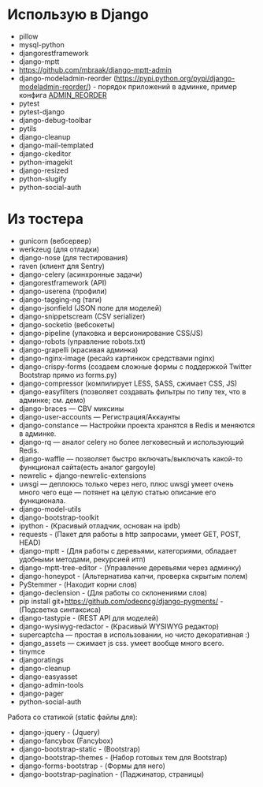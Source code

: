 # Использую в Django

* pillow
* mysql-python
* djangorestframework
* django-mptt
* https://github.com/mbraak/django-mptt-admin
* django-modeladmin-reorder (https://pypi.python.org/pypi/django-modeladmin-reorder/) - порядок приложений в админке, пример конфига [ADMIN_REORDER](https://github.com/Dim4n/djangohub/blob/master/ADMIN_REORDER "ADMIN_REORDER")
* pytest
* pytest-django
* django-debug-toolbar
* pytils
* django-cleanup
* django-mail-templated
* django-ckeditor
* python-imagekit
* django-resized
* python-slugify
* python-social-auth 

# Из тостера

* gunicorn (вебсервер)
* werkzeug (для отладки)
* django-nose (для тестирования)
* raven (клиент для Sentry)
* django-celery (асинхронные задачи)
* djangorestframework (API)
* django-userena (профили)
* django-tagging-ng (таги)
* django-jsonfield (JSON поле для моделей)
* django-snippetscream (CSV serializer)
* django-socketio (вебсокеты)
* django-pipeline (упаковка и версионирование CSS/JS)
* django-robots (управление robots.txt)
* django-grapelli (красивая админка)
* django-nginx-image (ресайз картинкок средствами nginx)
* django-crispy-forms (создаем сложные формы с поддержкой Twitter Bootstrap прямо из forms.py)
* django-compressor (компилирует LESS, SASS, сжимает CSS, JS)
* django-easyfilters (позволяет создавать фильтры по типу тех, что в админке; см. демо) 
* django-braces — CBV миксины
* django-user-accounts — Регистрация/Аккаунты
* django-constance — Настройки проекта хранятся в Redis и меняются в админке.
* django-rq — аналог celery но более легковесный и использующий Redis.
* django-waffle — позволяет быстро включать/выключать какой-то функционал сайта(есть аналог gargoyle)
* newrelic + django-newrelic-extensions
* uwsgi — деплоюсь только через него, плюс uwsgi умеет очень много чего еще — потянет на целую статью описание его функционала.
* django-model-utils
* django-bootstrap-toolkit
* ipython - (Красивый отладчик, основан на ipdb)
* requests - (Пакет для работы в http запросами, умеет GET, POST, HEAD)
* django-mptt - (Для работы с деревьями, категориями, обладает удобными методами, рекурсией итп)
* django-mptt-tree-editor - (Управление деревьями через админку)
* django-honeypot - (Альтернатива капчи, проверка скрытым полем)
* PyStemmer - (Находит корни слов)
* django-declension - (Для работы со склонениями слов)
* pip install git+https://github.com/odeoncg/django-pygments/ - (Подсветка синтаксиса)
* django-tastypie - (REST API для моделей)
* django-wysiwyg-redactor - (Красивый WYSIWYG редактор)
* supercaptcha — простая в использовании, но чисто декоративная :)
* django_assets — сжимает js css. умеет вообще много всего.
* tinymce
* djangoratings 
* django-cleanup
* django-easyasset
* django-admin-tools
* django-pager
* python-social-auth 

Работа со статикой (static файлы для):
* django-jquery - (Jquery)
* django-fancybox (Fancybox)
* django-bootstrap-static - (Bootstrap)
* django-bootstrap-themes - (Набор готовых тем для Bootstrap)
* django-forms-bootstrap - (Формы для него)
* django-bootstrap-pagination - (Паджинатор, страницы) 
